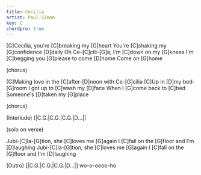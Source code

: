 ```yaml
---
title: Cecilia
artist: Paul Simon
key: C
chordpro: true
---
```

[G]Cecilia, you're [C]breaking my [G]heart
You're [C]shaking my [G]confidence [D]daily
Oh Ce-[C]cili-[G]a, I'm [C]down on my [G]knees
I'm [C]begging you [G]please to come [D]home
Come on [G]home

(chorus)

[G]Making love in the [C]after-[D]noon with Ce-[G]cilia
[C]Up in [D]my bed-[G]room
I got up to [C]wash my [D]face
When I [G]come back to [C]bed
Someone's [D]taken my [G]place

(chorus)

(Interlude)
[|C.G.|C.G.|C.G.|D...|]

(solo on verse)

Jubi-[C]la-[G]tion, she [C]loves me [G]again
I [C]fall on the [G]floor and I'm [D]laughing
Jubi-[C]la-[G]tion, she [C]loves me [G]again
I [C]fall on the [G]floor and I'm [D]laughing

(Outro)
[|C.G.|C.G.|C.G.|D...|]
wo-o-oooo-ho